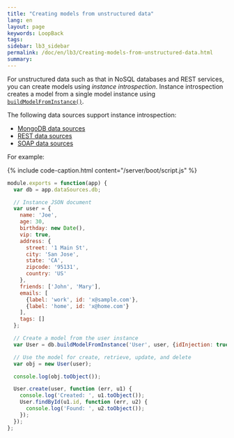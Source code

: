 ```yaml
---
title: "Creating models from unstructured data"
lang: en
layout: page
keywords: LoopBack
tags:
sidebar: lb3_sidebar
permalink: /doc/en/lb3/Creating-models-from-unstructured-data.html
summary:
---
```


For unstructured data such as that in NoSQL databases and REST services, you can create models using _instance introspection_.
Instance introspection creates a model from a single model instance using
[`buildModelFromInstance()`](http://apidocs.loopback.io/loopback-datasource-juggler/#datasource-prototype-buildmodelfrominstance).

The following data sources support instance introspection: 

* [MongoDB data sources](MongoDB-connector.html)
* [REST data sources](REST-connector.html)
* [SOAP data sources](SOAP-connector.html)

For example:

{% include code-caption.html content="/server/boot/script.js" %}
```javascript
module.exports = function(app) {
  var db = app.dataSources.db;

  // Instance JSON document
  var user = {
    name: 'Joe',
    age: 30,
    birthday: new Date(),
    vip: true,
    address: {
      street: '1 Main St',
      city: 'San Jose',
      state: 'CA',
      zipcode: '95131',
      country: 'US'
    },
    friends: ['John', 'Mary'],
    emails: [
      {label: 'work', id: 'x@sample.com'},
      {label: 'home', id: 'x@home.com'}
    ],
    tags: []
  };

  // Create a model from the user instance
  var User = db.buildModelFromInstance('User', user, {idInjection: true});

  // Use the model for create, retrieve, update, and delete
  var obj = new User(user);

  console.log(obj.toObject());

  User.create(user, function (err, u1) {
    console.log('Created: ', u1.toObject());
    User.findById(u1.id, function (err, u2) {
      console.log('Found: ', u2.toObject());
    });
  });
};
```
